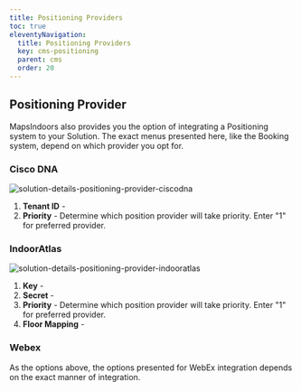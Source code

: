 ```yaml
---
title: Positioning Providers
toc: true
eleventyNavigation:
  title: Positioning Providers
  key: cms-positioning
  parent: cms
  order: 20
---
```


## Positioning Provider

MapsIndoors also provides you the option of integrating a Positioning system to your Solution. The exact menus presented here, like the Booking system, depend on which provider you opt for.

### Cisco DNA

![solution-details-positioning-provider-ciscodna](/assets/cms/solution-details/Solution_Details_Position_Provider_CiscoDNA.png)

1. **Tenant ID** - 
1. **Priority** - Determine which position provider will take priority. Enter "1" for preferred provider.

### IndoorAtlas

![solution-details-positioning-provider-indooratlas](/assets/cms/solution-details/Solution_Details_Position_Provider_IndoorAtlas.png)

1. **Key** - 
1. **Secret** - 
1. **Priority** - Determine which position provider will take priority. Enter "1" for preferred provider.
1. **Floor Mapping** - 

### Webex

As the options above, the options presented for WebEx integration depends on the exact manner of integration.

